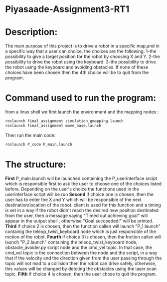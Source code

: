 # Piyasaade-Assignment3-RT1

# Description:
The main purpose of this project is to drive a robot in a specific map,and in a specific way that a user can choice.
the choices are the following:
1-the possibility to give a target position for the robot by choosing X and Y.
2-the possibility to drive the robot using the keyboard.
3-the possibility to drive the robot using the keyboard and avoiding obstacles.
If none of these choices have been chosen then the 4th choice will be to quit from the program.

# Command used to run the program:
from a linux shell we first launch the environment and the mapping nodes :
```bash
roslaunch final_assignment simulation_gmapping.launch 
roslaunch final_assignment move_base.launch
```
Then run the main code:
```bash
roslaunch P_code P_main.launch
```
# The structure:
**First** P_main.launch will be launched containing the P_userinterface srcipt which is responsible first to ask the user to choose one of the choices listed before.
Depending on the user's choice the functions used in the userinterface script will be run
**Second** if choice one is chosen, then the user has to enter the X and Y which will be responsible of the next destination/location of the robot.
client is used for this function and a timing is set in a way if the robot didn't reach the desired new position destinated from the user, then a message saying "Timed out achieving goal" will appear in the output shell , otherwise "Goal succeeded!" will be printed.
**Third** if choice 2 is chosen, then the function callen will launch "P_1.launch" containig the teleop_twist_keyboard node which is just responsible of the motion of the robot.
**Fourth** if choice 3 is chosen, then the fnction callen will launch "P_2.launch" containing the teleop_twist_keyboard node, obstacle_avoider.py script node and the cmd_vel topic. 
In that case, the cmd_vel topic is the connection between the node and the script, in a way that if the velocity and the direction given from the user passing through the topic will not lead to a collision then the robot can drive safely, otherwise, this values will be changed by detcting the obstacles using the laser scan topic.
**Fifth** if choice 4 is chosen, then the user chose to quit the program.
